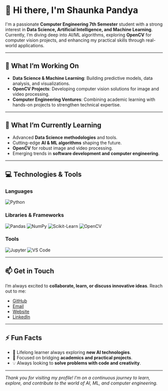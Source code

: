 # 👋 Hi there, I'm Shaunka Pandya

I'm a passionate **Computer Engineering 7th Semester** student with a strong interest in **Data Science, Artificial Intelligence, and Machine Learning**.  
Currently, I’m diving deep into AI/ML algorithms, exploring **OpenCV** for computer vision projects, and enhancing my practical skills through real-world applications.

---

## 🔭 What I’m Working On
- **Data Science & Machine Learning**: Building predictive models, data analysis, and visualizations.  
- **OpenCV Projects**: Developing computer vision solutions for image and video processing.  
- **Computer Engineering Ventures**: Combining academic learning with hands-on projects to strengthen technical expertise.  

---

## 🌱 What I’m Currently Learning
- Advanced **Data Science methodologies** and tools.  
- Cutting-edge **AI & ML algorithms** shaping the future.  
- **OpenCV** for robust image and video processing.  
- Emerging trends in **software development and computer engineering**.  

---

## 💻 Technologies & Tools
### Languages
![Python](https://img.shields.io/badge/-Python-3776AB?style=flat&logo=python&logoColor=white)

### Libraries & Frameworks
![Pandas](https://img.shields.io/badge/-Pandas-150458?style=flat&logo=pandas&logoColor=white)
![NumPy](https://img.shields.io/badge/-NumPy-013243?style=flat&logo=numpy&logoColor=white)
![Scikit-Learn](https://img.shields.io/badge/-Scikit--Learn-F7931E?style=flat&logo=scikitlearn&logoColor=white)
![OpenCV](https://img.shields.io/badge/-OpenCV-5C3EE8?style=flat&logo=opencv&logoColor=white)

### Tools
![Jupyter](https://img.shields.io/badge/-Jupyter-F37626?style=flat&logo=jupyter&logoColor=white)
![VS Code](https://img.shields.io/badge/-VS%20Code-007ACC?style=flat&logo=visual-studio-code&logoColor=white)

---

## 📫 Get in Touch
I’m always excited to **collaborate, learn, or discuss innovative ideas**. Reach out to me:  

- [GitHub](https://github.com/SRPpandya2004)  
- [Email](mailto:srndp2004@gmail.com)  
- [Website](https://sites.google.com/view/srp213/home)
- [LinkedIn](https://www.linkedin.com/in/shaunak-pandya-4430aa273)
---

## ⚡ Fun Facts
- 🚀 Lifelong learner always exploring **new AI technologies**.  
- 🎯 Focused on bridging **academics and practical projects**.  
- 💡 Always looking to **solve problems with code and creativity**.

---

*Thank you for visiting my profile! I’m on a continuous journey to learn, explore, and contribute to the world of AI, ML, and computer engineering.*  
